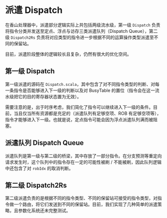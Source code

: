 # 派遣 Dispatch

在香山处理器中，派遣部分逻辑实际上共包括两级流水级，第一级 `Dispatch` 负责将指令分类并发送至定点、浮点与访存三类派遣队列（Dispatch Queue），第二级 `Dispatch2Rs` 负责将对应类型的指令进一步根据不同的运算操作类型派遣至不同的保留站。

目前，派遣阶段整体的逻辑较长且复杂，仍然有很大的优化空间。

## 第一级 Dispatch

第一级派遣的源码在 `Dispatch.scala`，其中包含了对不同指令类型的判断、对每一条指令是否能够进入下一级的判断以及对 BusyTable 的置位（指令会在这一流水级把它的目的寄存器状态置为无效）。

需要注意的是，出于时序考虑，我们简化了指令可以继续进入下一级的条件。目前，当且仅当所有资源都是充足的（派遣队列有足够空项、ROB 有足够空项等），指令才能够进入下一级。也就是说，定点指令可能会因为浮点派遣队列满而被阻塞。

## 派遣队列 Dispatch Queue

派遣队列是第一级与第二级的桥梁，其中存放了一部分指令。在分支预测等重定向请求发生时，这个队列中的指令存在一定的可能性被刷 / 不能被刷，因此队列逻辑中还包含了对 `robIdx` 的取消判断。

## 第二级 Dispatch2Rs

第二级派遣负责的是根据不同的指令类型、不同的保留站可接受的指令类型，对指令做一个路由，将它们发送到不同的保留站。目前，我们实现了几种简单的派遣策略，且参数化系统还未完整测试。
